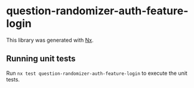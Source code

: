 # question-randomizer-auth-feature-login

This library was generated with [Nx](https://nx.dev).

## Running unit tests

Run `nx test question-randomizer-auth-feature-login` to execute the unit tests.

